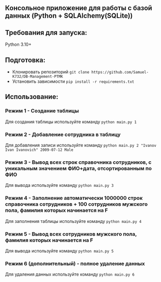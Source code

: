## Консольное приложение для работы с базой данных (Python + SQLAlchemy(SQLite))

## Требования для запуска:
Python 3.10+

## Подготовка:
- Клонировать репозиторий ```git clone https://github.com/Samuel-K732/DB-Management-PTMK```
- Установить зависимости ```pip install -r requirements.txt```

## Использование:
### Режим 1 - Создание таблицы
Для создания таблицы используйте команду ```python main.py 1```

### Режим 2 - Добавление сотрудника в таблицу
Для добавления записи используйте команду ```python main.py 2 "Ivanov Ivan Ivanovich" 2009-07-12 Male```

### Режим 3 - Вывод всех строк справочника сотрудников, с уникальным значением ФИО+дата, отсортированным по ФИО
Для вывода используйте команду ```python main.py 3```

### Режим 4 - Заполнение автоматически 1000000 строк справочника сотрудников + 100 сотрудников мужского пола, фамилия которых начинается на F
Для заполнения таблицы используйте команду ```python main.py 4```

### Режим 5 - Вывод всех сотрудников мужского пола, фамилия которых начинается на F
Для вывода используйте команду ```python main.py 5```

### Режим 6 (дополнительный) - полное удаление данных
Для удаления данных используйте команду ```python main.py 6```